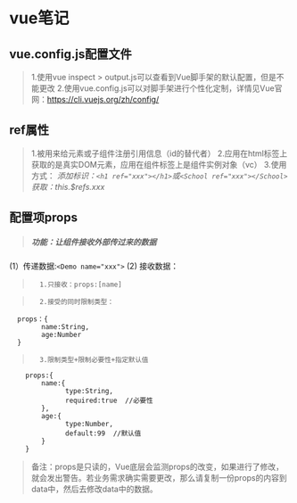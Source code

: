 # vue笔记

## vue.config.js配置文件
>1.使用vue inspect > output.js可以查看到Vue脚手架的默认配置，但是不能更改
>2.使用vue.config.js可以对脚手架进行个性化定制，详情见Vue官网：https://cli.vuejs.org/zh/config/

## ref属性
> 1.被用来给元素或子组件注册引用信息（id的替代者）
> 2.应用在html标签上获取的是真实DOM元素，应用在组件标签上是组件实例对象（vc）
> 3.使用方式：
      *添加标识：`<h1 ref="xxx"></h1>`或`<School ref="xxx"></School>`
      获取：this.$refs.xxx*

## 配置项props
>##### 功能：让组件接收外部传过来的数据
(1）传递数据:`<Demo name="xxx">`
(2) 接收数据：
 >       1.只接收：props:[name]

 >       2.接受的同时限制类型：

      props：{
            name:String,
            age:Number
      }


>       3.限制类型+限制必要性+指定默认值


        props:{
            name:{
                  type:String,
                  required:true  //必要性
            },
            age:{
                  type:Number,
                  default:99  //默认值
            }
        }

>备注：props是只读的，Vue底层会监测props的改变，如果进行了修改，就会发出警告。若业务需求确实需要更改，那么请复制一份props的内容到data中，然后去修改data中的数据。
   